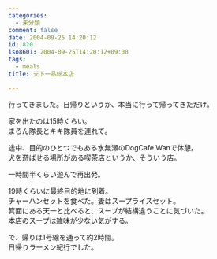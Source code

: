 ```yaml
---
categories:
  - 未分類
comment: false
date: 2004-09-25 14:20:12
id: 820
iso8601: 2004-09-25T14:20:12+09:00
tags:
  - meals
title: 天下一品総本店

---
```


<div class="entry-body">
  <p>行ってきました。日帰りというか、本当に行って帰ってきただけ。</p>

  <p>家を出たのは15時くらい。<br />
    まろん隊長とキキ隊員を連れて。</p>

  <p>途中、目的のひとつでもある水無瀬のDogCafe Wanで休憩。<br />
    犬を遊ばせる場所がある喫茶店というか、そういう店。</p>

  <p>一時間半くらい遊んで再出発。</p>

  <p>19時くらいに最終目的地に到着。<br />
    チャーハンセットを食べた。妻はスープライスセット。<br />
    箕面にある天一と比べると、スープが結構違うことに気づいた。<br />
    本店のスープは雑味が少ない気がする。</p>

  <p>で、帰りは1号線を通って約2時間。<br />
    日帰りラーメン紀行でした。</p>
</div>
